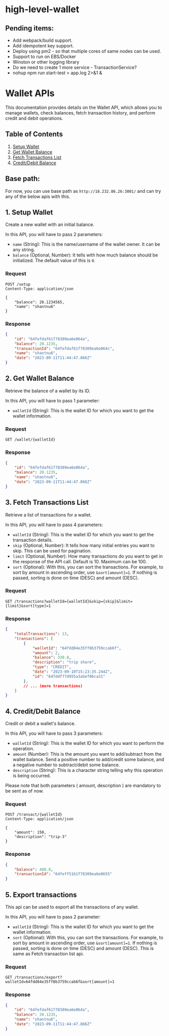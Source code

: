 # high-level-wallet



## Pending items:

- Add webpack/build support.
- Add idempotent key support.
- Deploy using pm2 - so that multiple cores of same nodes can be used.
- Support to run on EBS/Docker
- Winston or other logging library
- Do we need to create 1 more service - TransactionService?
- nohup npm run start-test > app.log 2>&1 &



# Wallet APIs

This documentation provides details on the Wallet API, which allows you to manage wallets, check balances, fetch transaction history, and perform credit and debit operations.

## Table of Contents

1. [Setup Wallet](#1-setup-wallet)
2. [Get Wallet Balance](#2-get-wallet-balance)
3. [Fetch Transactions List](#3-fetch-transactions-list)
4. [Credit/Debit Balance](#4-creditdebit-balance)



## Base path:

For now, you can use base path as `http://18.232.86.26:3001/` and can try any of the below apis with this.


## 1. Setup Wallet

Create a new wallet with an initial balance.

In this API, you will have to pass 2 parameters:

- `name` (String): This is the name/username of the wallet owner. It can be any string.
- `balance` (Optional, Number): It tells with how much balance should be initialized. The default value of this is `0`.


### Request

```http
POST /setup
Content-Type: application/json

{
    "balance": 20.1234565,
    "name": "shantnu6"
}
```


### Response

```json
{
    "id": "64fefdaf61f78309ea6e064a",
    "balance": 20.1235,
    "transactionId": "64fefdaf61f78309ea6e064c",
    "name": "shantnu6",
    "date": "2023-09-11T11:44:47.866Z"
}
```




## 2. Get Wallet Balance

Retrieve the balance of a wallet by its ID.

In this API, you will have to pass 1 parameter:

- `walletId` (String): This is the wallet ID for which you want to get the wallet information.


### Request

```http
GET /wallet/{walletId}
```

### Response

```json
{
    "id": "64fefdaf61f78309ea6e064a",
    "balance": 20.1235,
    "name": "shantnu6",
    "date": "2023-09-11T11:44:47.866Z"
}
```


## 3. Fetch Transactions List

Retrieve a list of transactions for a wallet.

In this API, you will have to pass 4 parameters:

- `walletId` (String): This is the wallet ID for which you want to get the transaction details.
- `skip` (Optional, Number): It tells how many initial entries you want to skip. This can be used for pagination.
- `limit` (Optional, Number): How many transactions do you want to get in the response of the API call. Default is 10. Maximum can be 100.
- `sort` (Optional): With this, you can sort the transactions. For example, to sort by amount in ascending order, use `&sort[amount]=1`. If nothing is passed, sorting is done on time (DESC) and amount (DESC).


### Request

```http
GET /transactions?walletId={walletId}&skip={skip}&limit={limit}&sort[type]=1
```


### Response

```json
{
    "totalTransactions": 13,
    "transactions": [
        {
            "walletId": "64fdd84e35ff8b3759ccab6f",
            "amount": 2,
            "balance": 330.8,
            "description": "trip share",
            "type": "CREDIT",
            "date": "2023-09-10T15:23:35.244Z",
            "id": "64fddf77d955a3abef06ca31"
        },
        // ... (more transactions)
    ]
}
```



## 4. Credit/Debit Balance

Credit or debit a wallet's balance.

In this API, you will have to pass 3 parameters:

- `walletId` (String): This is the wallet ID for which you want to perform the operation.
- `amount` (Number): This is the amount you want to add/subtract from the wallet balance. Send a positive number to add/credit some balance, and a negative number to subtract/debit some balance.
- `description` (String): This is a character string telling why this operation is being occurred.

Please note that both parameters ( amount, description ) are mandatory to be sent as of now.

### Request

```http
POST /transact/{walletId}
Content-Type: application/json

{
    "amount": 150,
    "description": "trip-3"
}
```


### Response

```json
{
    "balance": 480.8,
    "transactionId": "64feff5161f78309ea6e0655"
}
```





## 5. Export transactions

This api can be used to export all the transactions of any wallet.

In this API, you will have to pass 2 parameter:

- `walletId` (String): This is the wallet ID for which you want to get the wallet information.
- `sort` (Optional): With this, you can sort the transactions. For example, to sort by amount in ascending order, use `&sort[amount]=1`. If nothing is passed, sorting is done on time (DESC) and amount (DESC). This is same as Fetch transaction list api.

### Request

```http
GET /transactions/export?walletId=64fdd84e35ff8b3759ccab6f&sort[amount]=1
```

### Response

```json
{
    "id": "64fefdaf61f78309ea6e064a",
    "balance": 20.1235,
    "name": "shantnu6",
    "date": "2023-09-11T11:44:47.866Z"
}
```
